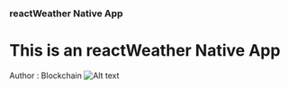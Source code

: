 ### reactWeather Native App
This is an reactWeather Native App
===========================

Author : Blockchain
![Alt text](/wt.jpg "Optional title")

